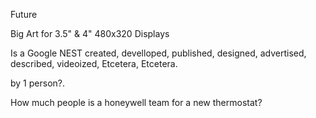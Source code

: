 Future 

Big Art for 3.5" &  4" 480x320 Displays

Is a Google NEST created, develloped, published, designed, advertised, described, videoized, Etcetera, Etcetera.

by 1 person?.

How much people is a honeywell team for a new thermostat? 
